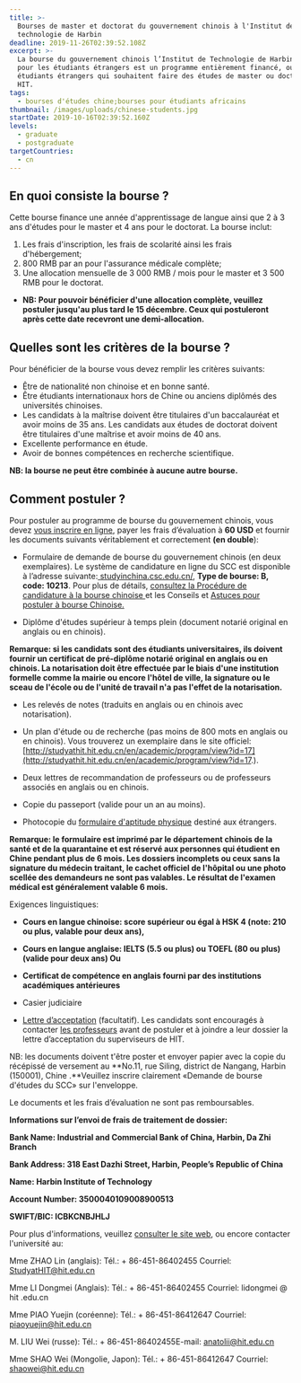 ```yaml
---
title: >-
  Bourses de master et doctorat du gouvernement chinois à l'Institut de
  technologie de Harbin
deadline: 2019-11-26T02:39:52.108Z
excerpt: >-
  La bourse du gouvernement chinois l’Institut de Technologie de Harbin (HIT)
  pour les étudiants étrangers est un programme entièrement financé, ouvert aux
  étudiants étrangers qui souhaitent faire des études de master ou doctorat au
  HIT.
tags:
  - bourses d'études chine;bourses pour étudiants africains
thumbnail: /images/uploads/chinese-students.jpg
startDate: 2019-10-16T02:39:52.160Z
levels:
  - graduate
  - postgraduate
targetCountries:
  - cn
---
```

## En quoi consiste la bourse ?

Cette bourse finance une année d'apprentissage de langue ainsi que 2 à 3 ans d'études pour le master et 4 ans pour le doctorat. La bourse inclut:

1. Les frais d'inscription, les frais de scolarité ainsi les frais d'hébergement;
2. 800 RMB par an pour l'assurance médicale complète;
3. Une allocation mensuelle de 3 000 RMB / mois pour le master et 3 500 RMB pour le doctorat.

* **NB: Pour pouvoir bénéficier d'une allocation complète, veuillez postuler jusqu'au plus tard le 15 décembre. Ceux qui postuleront après cette date recevront une demi-allocation.**

## Quelles sont les critères de la bourse ?

Pour bénéficier de la bourse vous devez remplir les critères suivants:

* Être de nationalité non chinoise et en bonne santé.
* Être étudiants internationaux hors de Chine ou anciens diplômés des universités chinoises.
* Les candidats à la maîtrise doivent être titulaires d'un baccalauréat et avoir moins de 35 ans. Les candidats aux études de doctorat doivent être titulaires d'une maîtrise et avoir moins de 40 ans.
* Excellente performance en étude.
* Avoir de bonnes compétences en recherche scientifique.

**NB: la bourse ne peut être combinée à aucune autre bourse.**

## Comment postuler ?

Pour postuler au programme de bourse du gouvernement chinois, vous devez [vous inscrire en ligne](https://studyinchina.csc.edu.cn/#/login), payer les frais d’évaluation à **60 USD** et fournir les documents suivants véritablement et correctement **(en double**):

* Formulaire de demande de bourse du gouvernement chinois (en deux exemplaires). Le système de candidature en ligne du SCC est disponible à l’adresse suivante:[ studyinchina.csc.edu.cn/](https://studyinchina.csc.edu.cn/#/login), **Type de bourse: B, code: 10213**. Pour plus de détails, [consultez la Procédure de candidature à la bourse chinoise ](https://greatyop.com/procedure-candidature-bourse-chine-csc-doc-requis/)et les Conseils et [Astuces pour postuler à bourse Chinoise.](https://greatyop.com/conseils-astuces-postuler-bourse-chine-csc/)

* Diplôme d'études supérieur à temps plein (document notarié original en anglais ou en chinois).

**Remarque: si les candidats sont des étudiants universitaires, ils doivent fournir un certificat de pré-diplôme notarié original en anglais ou en chinois. La notarisation doit être effectuée par le biais d'une institution formelle comme la mairie ou encore l'hôtel de ville, la signature ou le sceau de l'école ou de l'unité de travail n'a pas l'effet de la notarisation.**

* Les relevés de notes (traduits en anglais ou en chinois avec notarisation).

* Un plan d'étude ou de recherche (pas moins de 800 mots en anglais ou en chinois). Vous trouverez un exemplaire dans le site officiel: [http://studyathit.hit.edu.cn/en/academic/program/view?id=17](http://studyathit.hit.edu.cn/en/academic/program/view?id=17.).

* Deux lettres de recommandation de professeurs ou de professeurs associés en anglais ou en chinois.

* Copie du passeport (valide pour un an au moins).

* Photocopie du [formulaire d'aptitude physique](http://studyathit.hit.edu.cn/upload/attachment/Physical%20Exam%20From.pdf) destiné aux étrangers.

**Remarque: le formulaire est imprimé par le département chinois de la santé et de la quarantaine et est réservé aux personnes qui étudient en Chine pendant plus de 6 mois. Les dossiers incomplets ou ceux sans la signature du médecin traitant, le cachet officiel de l'hôpital ou une photo scellée des demandeurs ne sont pas valables. Le résultat de l'examen médical est généralement valable 6 mois.**

Exigences linguistiques:

* **Cours en langue chinoise: score supérieur ou égal à HSK 4 (note: 210 ou plus, valable pour deux ans),**
* **Cours en langue anglaise: IELTS (5.5 ou plus) ou TOEFL (80 ou plus) (valide pour deux ans) Ou**
* **Certificat de compétence en anglais fourni par des institutions académiques antérieures**

* Casier judiciaire

* [Lettre d’acceptation](http://studyathit.hit.edu.cn/upload/attachment/Acceptance%20Letter.pdf) (facultatif). Les candidats sont encouragés à contacter [les professeurs](http://homepage.hit.edu.cn/home-index) avant de postuler et à joindre a leur dossier la lettre d’acceptation du superviseurs de HIT.

NB: les documents doivent t'être poster et envoyer papier avec la copie du récépissé de versement au **No.11, rue Siling, district de Nangang, Harbin (150001), Chine
 .**Veuillez inscrire clairement «Demande de bourse d'études du SCC» sur l'enveloppe. 

Le documents et les frais d’évaluation ne sont pas remboursables.

**Informations sur l’envoi de frais de traitement de dossier:**

**Bank Name: Industrial and Commercial Bank of China, Harbin, Da Zhi Branch**

**Bank Address: 318 East Dazhi Street, Harbin, People’s Republic of China**

**Name: Harbin Institute of Technology**

**Account Number: 3500040109008900513**

**SWIFT/BIC: ICBKCNBJHLJ**

Pour plus d'informations, veuillez [consulter le site web](http://studyathit.hit.edu.cn/en/academic/program/view?id=17), ou encore contacter l'université au:

Mme ZHAO Lin (anglais): Tél.: + 86-451-86402455 Courriel: StudyatHIT@hit.edu.cn

Mme LI Dongmei (Anglais): Tél.: + 86-451-86402455 Courriel: lidongmei @ hit .edu.cn

Mme PIAO Yuejin (coréenne): Tél.: + 86-451-86412647 Courriel: piaoyuejin@hit.edu.cn

M. LIU Wei (russe): Tél.: + 86-451-86402455E-mail: anatolii@hit.edu.cn

Mme SHAO Wei (Mongolie, Japon): Tél.: + 86-451-86412647 Courriel: shaowei@hit.edu.cn
